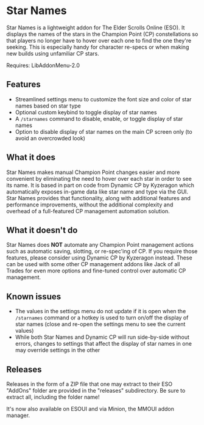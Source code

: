 # Star Names

Star Names is a lightweight addon for The Elder Scrolls Online (ESO). It displays the names of the stars in the Champion Point (CP) constellations so that players no longer have to hover over each one to find the one they're seeking.  This is especially handy for character re-specs or when making new builds using unfamiliar CP stars.

Requires: LibAddonMenu-2.0

## Features

* Streamlined settings menu to customize the font size and color of star names based on star type
* Optional custom keybind to toggle display of star names
* A `/starnames` command to disable, enable, or toggle display of star names
* Option to disable display of star names on the main CP screen only (to avoid an overcrowded look)

## What it does

Star Names makes manual Champion Point changes easier and more convenient by eliminating the need to hover over each star in order to see its name.  It is based in part on code from Dynamic CP by Kyzeragon which automatically exposes in-game data like star name and type via the GUI. Star Names provides that functionality, along with additional features and performance improvements, without the additional complexity and overhead of a full-featured CP management automation solution.

## What it doesn't do

Star Names does **NOT** automate any Champion Point management actions such as automatic saving, slotting, or re-spec'ing of CP.  If you require those features, please consider using Dynamic CP by Kyzeragon instead.  These can be used with some other CP management addons like Jack of all Trades for even more options and fine-tuned control over automatic CP management.

## Known issues

* The values in the settings menu do not update if it is open when the `/starnames` command or a hotkey is used to turn on/off the display of star names (close and re-open the settings menu to see the current values)
* While both Star Names and Dynamic CP will run side-by-side without errors, changes to settings that affect the display of star names in one may override settings in the other

## Releases

Releases in the form of a ZIP file that one may extract to their ESO "AddOns" folder are provided in the "releases" subdirectory.  Be sure to extract all, including the folder name!

It's now also available on ESOUI and via Minion, the MMOUI addon manager.
